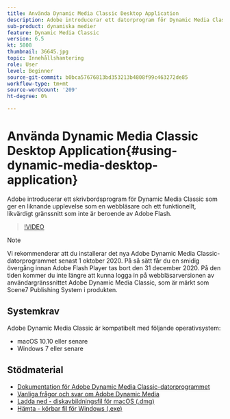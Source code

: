 ```yaml
---
title: Använda Dynamic Media Classic Desktop Application
description: Adobe introducerar ett datorprogram för Dynamic Media Classic-användare som inte längre använder Adobe Flash i webbläsaren.
sub-product: dynamiska medier
feature: Dynamic Media Classic
version: 6.5
kt: 5808
thumbnail: 36645.jpg
topic: Innehållshantering
role: User
level: Beginner
source-git-commit: b0bca57676813bd353213b4808f99c463272de85
workflow-type: tm+mt
source-wordcount: '209'
ht-degree: 0%

---
```



# Använda Dynamic Media Classic Desktop Application{#using-dynamic-media-desktop-application}

Adobe introducerar ett skrivbordsprogram för Dynamic Media Classic som ger en liknande upplevelse som en webbläsare och ett funktionellt, likvärdigt gränssnitt som inte är beroende av Adobe Flash.

>[!VIDEO](https://video.tv.adobe.com/v/36645/?quality=12)

>[!NOTE]
>
> Vi rekommenderar att du installerar det nya Adobe Dynamic Media Classic-datorprogrammet senast 1 oktober 2020. På så sätt får du en smidig övergång innan Adobe Flash Player tas bort den 31 december 2020. På den tiden kommer du inte längre att kunna logga in på webbläsarversionen av användargränssnittet Adobe Dynamic Media Classic, som är märkt som Scene7 Publishing System i produkten.

## Systemkrav

Adobe Dynamic Media Classic är kompatibelt med följande operativsystem:

* macOS 10.10 eller senare
* Windows 7 eller senare

## Stödmaterial

* [Dokumentation för Adobe Dynamic Media Classic-datorprogrammet](https://docs.adobe.com/content/help/en/dynamic-media-classic/using/intro/dynamic-media-classic-desktop-app.html)
* [Vanliga frågor och svar om Adobe Dynamic Media](https://docs.adobe.com/content/help/en/dynamic-media-classic/using/new-ui-2020.html)
* [Ladda ned - diskavbildningsfil för macOS (.dmg)](http://download.macromedia.com/dynamic-media-classic/20.20.1/adobe-dynamic-media-classic-20.20.1.dmg)
* [Hämta - körbar fil för Windows (.exe)](http://download.macromedia.com/dynamic-media-classic/20.20.1/adobe-dynamic-media-classic-20.20.1.exe)
